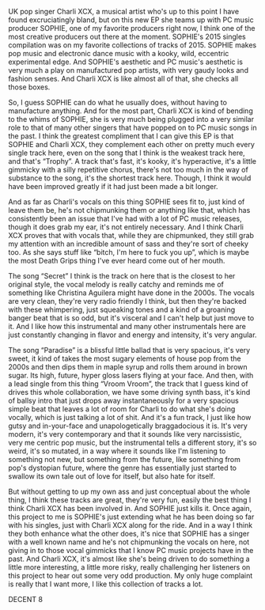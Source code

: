 UK pop singer Charli XCX, a musical artist who's up to this point I have found excruciatingly bland, but on this new EP she teams up with PC music producer SOPHIE, one of my favorite producers right now, I think one of the most creative producers out there at the moment. SOPHIE's 2015 singles compilation was on my favorite collections of tracks of 2015. SOPHIE makes pop music and electronic dance music with a kooky, wild, eccentric experimental edge. And SOPHIE's aesthetic and PC music's aesthetic is very much a play on manufactured pop artists, with very gaudy looks and fashion senses. And Charli XCX is like almost all of that, she checks all those boxes.

So, I guess SOPHIE can do what he usually does, without having to manufacture anything. And for the most part, Charli XCX is kind of bending to the whims of SOPHIE, she is very much being plugged into a very similar role to that of many other singers that have popped on to PC music songs in the past. I think the greatest compliment that I can give this EP is that SOPHIE and Charli XCX, they complement each other on pretty much every single track here, even on the song that I think is the weakest track here, and that's “Trophy”. A track that's fast, it's kooky, it's hyperactive, it's a little gimmicky with a silly repetitive chorus, there's not too much in the way of substance to the song, it's the shortest track here. Though, I think it would have been improved greatly if it had just been made a bit longer.

And as far as Charli's vocals on this thing SOPHIE sees fit to, just kind of leave them be, he's not chipmunking them or anything like that, which has consistently been an issue that I've had with a lot of PC music releases, though it does grab my ear, it's not entirely necessary. And I think Charli XCX proves that with vocals that, while they are chipmunked, they still grab my attention with an incredible amount of sass and they're sort of cheeky too. As she says stuff like “bitch, I'm here to fuck you up”, which is maybe the most Death Grips thing I've ever heard come out of her mouth.

The song “Secret” I think is the track on here that is the closest to her original style, the vocal melody is really catchy and reminds me of something like Christina Aguilera might have done in the 2000s. The vocals are very clean, they're very radio friendly I think, but then they're backed with these whimpering, just squeaking tones and a kind of a groaning banger beat that is so odd, but it's visceral and I can't help but just move to it. And I like how this instrumental and many other instrumentals here are just constantly changing in flavor and energy and intensity, it's very angular.

The song “Paradise” is a blissful little ballad that is very spacious, it's very sweet, it kind of takes the most sugary elements of house pop from the 2000s and then dips them in maple syrup and rolls them around in brown sugar. Its high, future, hyper gloss lasers flying at your face. And then, with a lead single from this thing “Vroom Vroom”, the track that I guess kind of drives this whole collaboration, we have some driving synth bass, it's kind of ballsy intro that just drops away instantaneously for a very spacious simple beat that leaves a lot of room for Charli to do what she's doing vocally, which is just talking a lot of shit. And it's a fun track, I just like how gutsy and in-your-face and unapologetically braggadocious it is. It's very modern, it's very contemporary and that it sounds like very narcissistic, very me centric pop music, but the instrumental tells a different story, it's so weird, it's so mutated, in a way where it sounds like I'm listening to something not new, but something from the future, like something from pop's dystopian future, where the genre has essentially just started to swallow its own tale out of love for itself, but also hate for itself.

But without getting to up my own ass and just conceptual about the whole thing, I think these tracks are great, they're very fun, easily the best thing I think Charli XCX has been involved in. And SOPHIE just kills it. Once again, this project to me is SOPHIE's just extending what he has been doing so far with his singles, just with Charli XCX along for the ride. And in a way I think they both enhance what the other does, it's nice that SOPHIE has a singer with a well known name and he's not chipmunking the vocals on here, not giving in to those vocal gimmicks that I know PC music projects have in the past. And Charli XCX, it's almost like she's being driven to do something a little more interesting, a little more risky, really challenging her listeners on this project to hear out some very odd production. My only huge complaint is really that I want more, I like this collection of tracks a lot.

DECENT 8
